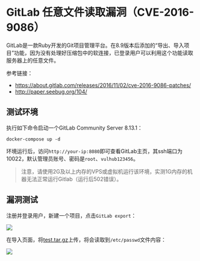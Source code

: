 # GitLab 任意文件读取漏洞（CVE-2016-9086）

GitLab是一款Ruby开发的Git项目管理平台。在8.9版本后添加的“导出、导入项目”功能，因为没有处理好压缩包中的软连接，已登录用户可以利用这个功能读取服务器上的任意文件。

参考链接：

- https://about.gitlab.com/releases/2016/11/02/cve-2016-9086-patches/
- http://paper.seebug.org/104/

## 测试环境

执行如下命令启动一个GitLab Community Server 8.13.1：

```
docker-compose up -d
```

环境运行后，访问`http://your-ip:8080`即可查看GitLab主页，其ssh端口为10022，默认管理员账号、密码是`root`、`vulhub123456`。

> 注意，请使用2G及以上内存的VPS或虚拟机运行该环境，实测1G内存的机器无法正常运行Gitlab（运行后502错误）。

## 漏洞测试

注册并登录用户，新建一个项目，点击`GitLab export`：

![](2.png)

在导入页面，将[test.tar.gz](test.tar.gz)上传，将会读取到`/etc/passwd`文件内容：

![](1.png)
